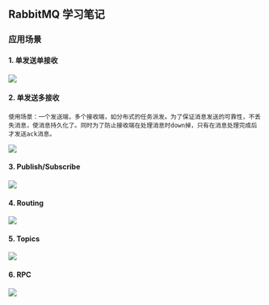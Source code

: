 ## RabbitMQ 学习笔记


### 应用场景

#### 1. 单发送单接收
![](https://www.rabbitmq.com/img/tutorials/python-one.png)

#### 2. 单发送多接收
    使用场景：一个发送端，多个接收端，如分布式的任务派发。为了保证消息发送的可靠性，不丢失消息，使消息持久化了。同时为了防止接收端在处理消息时down掉，只有在消息处理完成后才发送ack消息。
   ![](https://www.rabbitmq.com/img/tutorials/python-two.png)
    

#### 3. Publish/Subscribe
![](https://www.rabbitmq.com/img/tutorials/python-three.png)


#### 4. Routing
![](https://www.rabbitmq.com/img/tutorials/python-four.png)


#### 5. Topics
![](https://www.rabbitmq.com/img/tutorials/python-five.png)


#### 6. RPC
![](https://www.rabbitmq.com/img/tutorials/python-six.png)